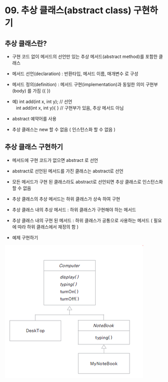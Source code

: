 # 09. 추상 클래스(abstract class) 구현하기

## 추상 클래스란?

- 구현 코드 없이 메서드의 선언만 있는 추상 메서드(abstract method)를 포함한 클래스

- 메서드 선언(declaration) : 반환타입, 메서드 이름, 매개변수 로 구성

- 메서드 정의(definition) : 메서드 구현(implementation)과 동일한 의미 구현부(body) 를 가짐 ({ })

- 예) int add(int x, int y); // 선언 <br>
&nbsp;&nbsp;&nbsp;int add(int x, int y){ } // 구현부가 있음, 추상 메서드 아님

- abstract 예약어를 사용

- 추상 클래스는 new 할 수 없음 ( 인스턴스화 할 수 없음 )

## 추상 클래스 구현하기

- 메서드에 구현 코드가 없으면 abstract 로 선언

- abstract로 선언된 메서드를 가진 클래스는 abstract로 선언

- 모든 메서드가 구현 된 클래스라도 abstract로 선언되면 추상 클래스로 인스턴스화 할 수 없음

- 추상 클래스의 추상 메서드는 하위 클래스가 상속 하여 구현

- 추상 클래스 내의 추상 메서드 : 하위 클래스가 구현해야 하는 메서드

- 추상 클래스 내의 구현 된 메서드 : 하위 클래스가 공통으로 사용하는 메서드 ( 필요에 따라 하위 클래스에서 재정의 함 )

- 예제 구현하기

![notebook](./img/notebook.png)


